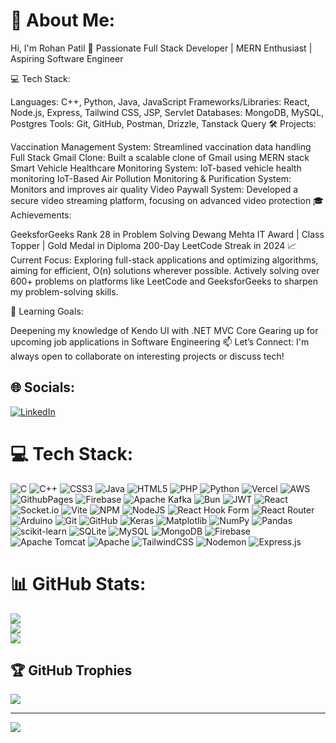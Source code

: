 # 💫 About Me:
 Hi, I'm Rohan Patil
🚀 Passionate Full Stack Developer | MERN Enthusiast | Aspiring Software Engineer

💻 Tech Stack:

Languages: C++, Python, Java, JavaScript
Frameworks/Libraries: React, Node.js, Express, Tailwind CSS, JSP, Servlet
Databases: MongoDB, MySQL, Postgres
Tools: Git, GitHub, Postman, Drizzle, Tanstack Query
🛠️ Projects:

Vaccination Management System: Streamlined vaccination data handling
Full Stack Gmail Clone: Built a scalable clone of Gmail using MERN stack
Smart Vehicle Healthcare Monitoring System: IoT-based vehicle health monitoring
IoT-Based Air Pollution Monitoring & Purification System: Monitors and improves air quality
Video Paywall System: Developed a secure video streaming platform, focusing on advanced video protection
🎓 Achievements:

GeeksforGeeks Rank 28 in Problem Solving
Dewang Mehta IT Award | Class Topper | Gold Medal in Diploma
200-Day LeetCode Streak in 2024
📈 Current Focus:
Exploring full-stack applications and optimizing algorithms, aiming for efficient, O(n) solutions wherever possible. Actively solving over 600+ problems on platforms like LeetCode and GeeksforGeeks to sharpen my problem-solving skills.

🌱 Learning Goals:

Deepening my knowledge of Kendo UI with .NET MVC Core
Gearing up for upcoming job applications in Software Engineering
📫 Let’s Connect: I'm always open to collaborate on interesting projects or discuss tech!


## 🌐 Socials:
[![LinkedIn](https://img.shields.io/badge/LinkedIn-%230077B5.svg?logo=linkedin&logoColor=white)](https://linkedin.com/in/https://www.linkedin.com/in/rohan-patil-009444261/) 

# 💻 Tech Stack:
![C](https://img.shields.io/badge/c-%2300599C.svg?style=flat&logo=c&logoColor=white) ![C++](https://img.shields.io/badge/c++-%2300599C.svg?style=flat&logo=c%2B%2B&logoColor=white) ![CSS3](https://img.shields.io/badge/css3-%231572B6.svg?style=flat&logo=css3&logoColor=white) ![Java](https://img.shields.io/badge/java-%23ED8B00.svg?style=flat&logo=openjdk&logoColor=white) ![HTML5](https://img.shields.io/badge/html5-%23E34F26.svg?style=flat&logo=html5&logoColor=white) ![PHP](https://img.shields.io/badge/php-%23777BB4.svg?style=flat&logo=php&logoColor=white) ![Python](https://img.shields.io/badge/python-3670A0?style=flat&logo=python&logoColor=ffdd54) ![Vercel](https://img.shields.io/badge/vercel-%23000000.svg?style=flat&logo=vercel&logoColor=white) ![AWS](https://img.shields.io/badge/AWS-%23FF9900.svg?style=flat&logo=amazon-aws&logoColor=white) ![GithubPages](https://img.shields.io/badge/github%20pages-121013?style=flat&logo=github&logoColor=white) ![Firebase](https://img.shields.io/badge/firebase-%23039BE5.svg?style=flat&logo=firebase) ![Apache Kafka](https://img.shields.io/badge/Apache%20Kafka-000?style=flat&logo=apachekafka) ![Bun](https://img.shields.io/badge/Bun-%23000000.svg?style=flat&logo=bun&logoColor=white) ![JWT](https://img.shields.io/badge/JWT-black?style=flat&logo=JSON%20web%20tokens) ![React](https://img.shields.io/badge/react-%2320232a.svg?style=flat&logo=react&logoColor=%2361DAFB) ![Socket.io](https://img.shields.io/badge/Socket.io-black?style=flat&logo=socket.io&badgeColor=010101) ![Vite](https://img.shields.io/badge/vite-%23646CFF.svg?style=flat&logo=vite&logoColor=white) ![NPM](https://img.shields.io/badge/NPM-%23CB3837.svg?style=flat&logo=npm&logoColor=white) ![NodeJS](https://img.shields.io/badge/node.js-6DA55F?style=flat&logo=node.js&logoColor=white) ![React Hook Form](https://img.shields.io/badge/React%20Hook%20Form-%23EC5990.svg?style=flat&logo=reacthookform&logoColor=white) ![React Router](https://img.shields.io/badge/React_Router-CA4245?style=flat&logo=react-router&logoColor=white) ![Arduino](https://img.shields.io/badge/-Arduino-00979D?style=flat&logo=Arduino&logoColor=white) ![Git](https://img.shields.io/badge/git-%23F05033.svg?style=flat&logo=git&logoColor=white) ![GitHub](https://img.shields.io/badge/github-%23121011.svg?style=flat&logo=github&logoColor=white) ![Keras](https://img.shields.io/badge/Keras-%23D00000.svg?style=flat&logo=Keras&logoColor=white) ![Matplotlib](https://img.shields.io/badge/Matplotlib-%23ffffff.svg?style=flat&logo=Matplotlib&logoColor=black) ![NumPy](https://img.shields.io/badge/numpy-%23013243.svg?style=flat&logo=numpy&logoColor=white) ![Pandas](https://img.shields.io/badge/pandas-%23150458.svg?style=flat&logo=pandas&logoColor=white) ![scikit-learn](https://img.shields.io/badge/scikit--learn-%23F7931E.svg?style=flat&logo=scikit-learn&logoColor=white) ![SQLite](https://img.shields.io/badge/sqlite-%2307405e.svg?style=flat&logo=sqlite&logoColor=white) ![MySQL](https://img.shields.io/badge/mysql-4479A1.svg?style=flat&logo=mysql&logoColor=white) ![MongoDB](https://img.shields.io/badge/MongoDB-%234ea94b.svg?style=flat&logo=mongodb&logoColor=white) ![Firebase](https://img.shields.io/badge/firebase-a08021?style=flat&logo=firebase&logoColor=ffcd34) ![Apache Tomcat](https://img.shields.io/badge/apache%20tomcat-%23F8DC75.svg?style=flat&logo=apache-tomcat&logoColor=black) ![Apache](https://img.shields.io/badge/apache-%23D42029.svg?style=flat&logo=apache&logoColor=white) ![TailwindCSS](https://img.shields.io/badge/tailwindcss-%2338B2AC.svg?style=flat&logo=tailwind-css&logoColor=white) ![Nodemon](https://img.shields.io/badge/NODEMON-%23323330.svg?style=flat&logo=nodemon&logoColor=%BBDEAD) ![Express.js](https://img.shields.io/badge/express.js-%23404d59.svg?style=flat&logo=express&logoColor=%2361DAFB)
# 📊 GitHub Stats:
![](https://github-readme-stats.vercel.app/api?username=RohanManojPatil&theme=radical&hide_border=false&include_all_commits=false&count_private=false)<br/>
![](https://github-readme-streak-stats.herokuapp.com/?user=RohanManojPatil&theme=radical&hide_border=false)<br/>
![](https://github-readme-stats.vercel.app/api/top-langs/?username=RohanManojPatil&theme=radical&hide_border=false&include_all_commits=false&count_private=false&layout=compact)

## 🏆 GitHub Trophies
![](https://github-profile-trophy.vercel.app/?username=RohanManojPatil&theme=tokyonight&no-frame=false&no-bg=false&margin-w=4)

---
[![](https://visitcount.itsvg.in/api?id=RohanManojPatil&icon=5&color=0)](https://visitcount.itsvg.in)

<!-- Proudly created with GPRM ( https://gprm.itsvg.in ) -->
